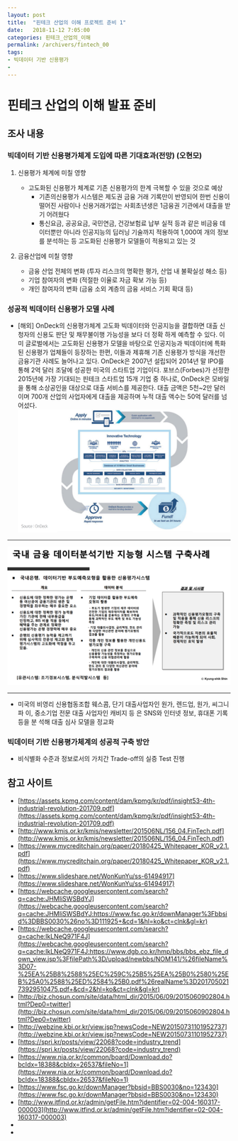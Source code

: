 ```yaml
---
layout: post
title:  "핀테크 산업의 이해 프로젝트 준비 1"
date:   2018-11-12 7:05:00
categories: 핀테크_산업의_이해
permalink: /archivers/fintech_00
tags:
- 빅데이터 기반 신용평가
-
---
```


# 핀테크 산업의 이해 발표 준비

## 조사 내용


### 빅데이터 기반 신용평가체계 도입에 따른 기대효과(전망) (오현모)
1. 신용평가 체계에 미칠 영향

    * 고도화된 신용평가 체계로 기존 신용평가의 한계 극복할 수 있을 것으로 예상
      + 기존의신용평가 시스템은 제도권 금융 거래 기록만이 반영되어 한번 신용이 떨어진 사람이나 신용거래가없는 사회초년생은 1금융권 기관에서 대출을 받기 어려웠다
      + 통신요금, 공공요금, 국민연금, 건강보험료 납부 실적 등과 같은 비금융 데이터뿐만 아니라 인공지능의 딥러닝 기술까지 적용하여 1,000여 개의 정보를 분석하는 등 고도화된 신용평가 모델들이 적용되고 있는 것
      
1. 금융산업에 미칠 영향
    
    * 금융 산업 전체의 변화 (투자 리스크의 명확한 평가, 산업 내 불확실성 해소 등) 
    * 기업 참여자의 변화 (적절한 이율로 자금 확보 가능 등)
    * 개인 참여자의 변화 (금융 소외 계층의 금융 서비스 기회 확대 등)

### 성공적 빅데이터 신용평가 모델 사례

* [해외] OnDeck의 신용평가체계 고도화
빅데이터와 인공지능을 결합하면 대출 신청자의 신용도 판단 및 채무불이행 가능성을 보다 더 정확
하게 예측할 수 있다. 이미 글로벌에서는 고도화된 신용평가 모델을 바탕으로 인공지능과 빅데이터에
특화된 신용평가 업체들이 등장하는 한편, 이들과 제휴해 기존 신용평가 방식을 개선한 금융기관
사례도 늘어나고 있다.
OnDeck은 2007년 설립되어 2014년 말 IPO를 통해 2억 달러 조달에 성공한 미국의 스타트업
기업이다. 포브스(Forbes)가 선정한 2015년에 가장 기대되는 핀테크 스타트업 15개 기업 중 하나로,
OnDeck은 모바일을 통해 소상공인을 대상으로 대출 서비스를 제공한다. 대출 금액은 5천~2만
달러이며 700개 산업의 사업자에게 대출을 제공하며 누적 대출 액수는 50억 달러를 넘어섰다.
![fintech1](https://raw.githubusercontent.com/Hyunmo-OH/Hyunmo-OH.github.io/master/media/fintech%201.png)

---------------------------------------------------
![fintech2](https://raw.githubusercontent.com/Hyunmo-OH/Hyunmo-OH.github.io/master/media/fintech%202.png)

------------------------------------------------
* 미국의 비영리 신용협동조합 웨스콤, 단기
대출사업자인 원가, 렌드업, 원가, 씨그니파
이, 중소기업 전문 대출 사업자인 캐비지 등
은 SNS와 인터넷 정보, 휴대폰 기록 등을 분
석해 대출 심사 모델을 정교화

### 빅데이터 기반 신용평가체계의 성공적 구축 방안

* 비식별화 수준과 정보로서의 가치간 Trade-off의 실증 Test 진행

## 참고 사이트

- [https://assets.kpmg.com/content/dam/kpmg/kr/pdf/insight53-4th-industrial-revolution-201709.pdf](https://assets.kpmg.com/content/dam/kpmg/kr/pdf/insight53-4th-industrial-revolution-201709.pdf)
- [http://www.kmis.or.kr/kmis/newsletter/201506NL/156_04.FinTech.pdf](http://www.kmis.or.kr/kmis/newsletter/201506NL/156_04.FinTech.pdf)
- [https://www.mycreditchain.org/paper/20180425_Whitepaper_KOR_v2.1.pdf](https://www.mycreditchain.org/paper/20180425_Whitepaper_KOR_v2.1.pdf)
- [https://www.slideshare.net/WonKunYu/ss-61494917](https://www.slideshare.net/WonKunYu/ss-61494917)
- [https://webcache.googleusercontent.com/search?q=cache:JHMIiSWSBdYJ](https://webcache.googleusercontent.com/search?q=cache:JHMIiSWSBdYJ:https://www.fsc.go.kr/downManager%3Fbbsid%3DBBS0030%26no%3D111925+&cd=1&hl=ko&ct=clnk&gl=kr)
- [https://webcache.googleusercontent.com/search?q=cache:lkLNeQ971F4J](https://webcache.googleusercontent.com/search?q=cache:lkLNeQ971F4J:https://www.dgb.co.kr/hmp/bbs/bbs_ebz_file_down_view.jsp%3FfilePath%3D/upload/newbbs/NOM141/%26fileName%3D07-%25EA%25B8%2588%25EC%259C%25B5%25EA%25B0%2580%25EB%25A0%2588%25ED%2584%25B0.pdf%26realName%3D20170502173929510475.pdf+&cd=2&hl=ko&ct=clnk&gl=kr)
- [http://biz.chosun.com/site/data/html_dir/2015/06/09/2015060902804.html?Dep0=twitter](http://biz.chosun.com/site/data/html_dir/2015/06/09/2015060902804.html?Dep0=twitter)
- [http://webzine.kbi.or.kr/view.jsp?newsCode=NEW20150731101952737](http://webzine.kbi.or.kr/view.jsp?newsCode=NEW20150731101952737)
- [https://spri.kr/posts/view/22068?code=industry_trend](https://spri.kr/posts/view/22068?code=industry_trend)
- [https://www.nia.or.kr/common/board/Download.do?bcIdx=18388&cbIdx=26537&fileNo=1](https://www.nia.or.kr/common/board/Download.do?bcIdx=18388&cbIdx=26537&fileNo=1)
- [https://www.fsc.go.kr/downManager?bbsid=BBS0030&no=123430](https://www.fsc.go.kr/downManager?bbsid=BBS0030&no=123430)
- [http://www.itfind.or.kr/admin/getFile.htm?identifier=02-004-160317-000003](http://www.itfind.or.kr/admin/getFile.htm?identifier=02-004-160317-000003)
- <a herf= "">  </a>
- <a herf= "">  </a>

